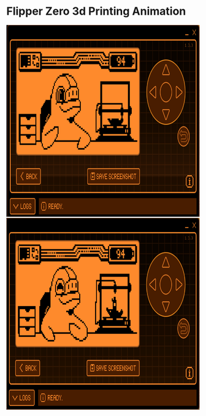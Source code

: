 # Flipper Zero 3d Printing Animation

<img loading="lazy" src="https://raw.githubusercontent.com/Davim09/flipper_3dprinting_animation/main/Screenshot_237.png" width="850" height="500"/>

<img loading="lazy" src="https://raw.githubusercontent.com/Davim09/flipper_3dprinting_animation/main/Screenshot_239.png" width="850" height="500"/>
